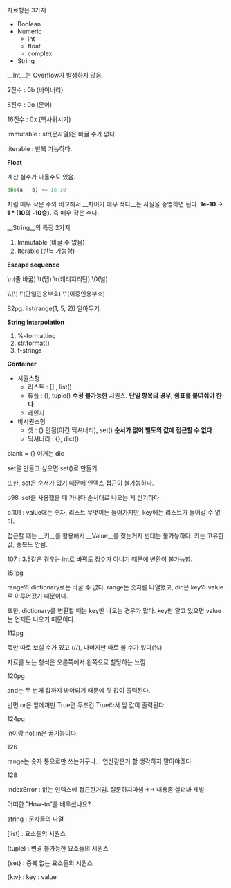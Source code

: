 자료형은 3가지

- Boolean
- Numeric
  - int
  - float
  - complex
- String



__Int__는 Overflow가 발생하지 않음.

2진수 : 0b (바이너리)

8진수 : 0o (문어)

16진수 : 0x (헥사뭐시기)

Immutable : str(문자열)은 바꿀 수가 없다.

literable : 반복 가능하다.



__Float__

계산 실수가 나올수도 있음.

```python
abs(a - b) <= 1e-10
```

처럼 매우 작은 수와 비교해서 __차이가 매우 적다__는 사실을 증명하면 된다. __1e-10 -> 1 * (10의 -10승).__ 즉 매우 작은 수다.



__String__의 특징 2가지

1) Immutable (바꿀 수 없음)
2) Iterable (반복 가능함)



__Escape sequence__

\n(줄 바꿈) \t(탭) \r(캐리지리턴) \0(널)

\\\\\(\\) \\'(단일인용부호) \\"(이중인용부호) 

82pg. list(range(1, 5, 2)) 알아두기.



__String Interpolation__

1. %-formatting
2. str.format()
3. f-strings



__Container__

+ 시퀀스형
  + 리스트 : [] , list()
  + 튜플 : (), tuple()      __수정 불가능한__ 시퀀스. __단일 항목의 경우, 쉼표를 붙여줘야 한다__
  + 레인지
+ 비시퀀스형
  + 셋 : {} 안됨(이건 딕셔너리), set()      __순서가 없어 별도의 값에 접근할 수 없다__
  + 딕셔너리 : {}, dict()

blank = {} 이거는 dic

set을 만들고 싶으면 set()로 만들기.

또한, set은 순서가 없기 때문에 인덱스 접근이 불가능하다.



p98. set을 사용했을 때 가나다 순서대로 나오는 게 신기하다.



p.101 : value에는 숫자, 리스트 무엇이든 들어가지만, key에는 리스트가 들어갈 수 없다.

접근할 때는 __키__를 활용해서 __Value__를 찾는거지 반대는 불가능하다. 키는 고유한 값, 중복도 안됨.



107 : 3.5같은 경우는 int로 바꿔도 정수가 아니기 때문에 변환이 불가능함.



151pg

range와 dictionary로는 바꿀 수 없다. range는 숫자를 나열했고, dic은 key와 value로 이루어졌기 때문이다.

또한, dictionary를 변환할 때는 key만 나오는 경우가 많다. key만 알고 있으면 value는 언제든 나오기 때문이다.



112pg

몫만 따로 보실 수가 있고 (//), 나머지만 따로 볼 수가 있다(%)

자료를 보는 형식은 오른쪽에서 왼쪽으로 할당하는 느낌



120pg

and는 두 번째 값까지 봐야되기 때문에 뒷 값이 출력된다.

반면 or은 앞에꺼만 True면 무조건 True라서 앞 값이 출력된다.



124pg

in이랑 not in은 꿀기능이다.



126

range는 숫자 통으로만 쓰는거구나... 연산같은거 할 생각하지 말아야겠다.



128

IndexError : 없는 인덱스에 접근한거임. 질문하지마셈ㅋㅋ 내용좀 살펴봐 제발



어떠한 "How-to"를 배우셨나요?



string : 문자들의 나열

[list] : 요소들의 시퀀스

(tuple) : 변경 불가능한 요소들의 시퀀스

{set} : 중복 없는 요소들의 시퀀스

{k:v} : key : value